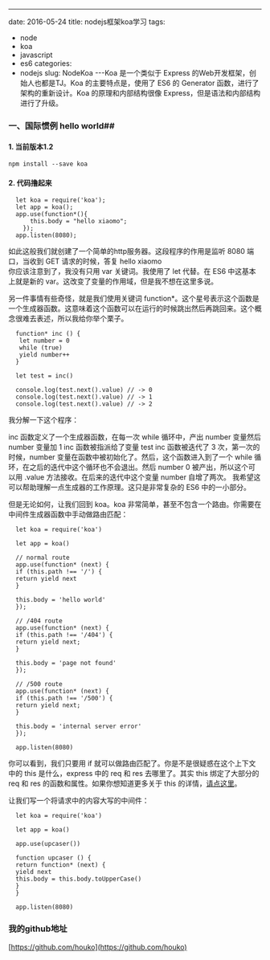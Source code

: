 ---
date: 2016-05-24
title: nodejs框架koa学习
tags: 
  - node
  - koa
  - javascript
  - es6
categories: 
  - nodejs
slug: NodeKoa
---Koa 是一个类似于 Express 的Web开发框架，创始人也都是TJ。Koa 的主要特点是，使用了 ES6 的 Generator 函数，进行了架构的重新设计。Koa 的原理和内部结构很像 Express，但是语法和内部结构进行了升级。
<!--more-->
### 一、国际惯例 hello world##
#### 1. 当前版本1.2    
`npm install --save koa`   

#### 2. 代码撸起来   

```
  let koa = require('koa');
  let app = koa();
  app.use(function*(){
      this.body = "hello xiaomo";
    });
  app.listen(8080);
```

如此这般我们就创建了一个简单的http服务器。这段程序的作用是监听 8080 端口，当收到 GET 请求的时候，答复 hello xiaomo   
你应该注意到了，我没有只用 var 关键词。我使用了 let 代替。在 ES6 中这基本上就是新的 var。这改变了变量的作用域，但是我不想在这里多说。  

另一件事情有些奇怪，就是我们使用关键词 function*。这个星号表示这个函数是一个生成器函数。这意味着这个函数可以在运行的时候跳出然后再跳回来。这个概念很难去表述，所以我给你举个栗子。

```
  function* inc () {
   let number = 0
   while (true)
   yield number++
  }

  let test = inc()

  console.log(test.next().value) // -> 0
  console.log(test.next().value) // -> 1
  console.log(test.next().value) // -> 2
```

我分解一下这个程序：

inc 函数定义了一个生成器函数，在每一次 while 循环中，产出 number 变量然后 number 变量加 1
inc 函数被指派给了变量 test
inc 函数被迭代了 3 次，第一次的时候，number 变量在函数中被初始化了。然后，这个函数进入到了一个 while 循环，在之后的迭代中这个循环也不会退出。然后 number 0 被产出，所以这个可以用 .value 方法接收。在后来的迭代中这个变量 number 自增了两次。
我希望这可以帮助理解一点生成器的工作原理。这只是非常复杂的 ES6 中的一小部分。

但是无论如何，让我们回到 koa。koa 非常简单，甚至不包含一个路由。你需要在中间件生成器函数中手动做路由匹配：

```
  let koa = require('koa')

  let app = koa()

  // normal route
  app.use(function* (next) {
  if (this.path !== '/') {
  return yield next
  }

  this.body = 'hello world'
  });

  // /404 route
  app.use(function* (next) {
  if (this.path !== '/404') {
  return yield next;
  }

  this.body = 'page not found'
  });

  // /500 route
  app.use(function* (next) {
  if (this.path !== '/500') {
  return yield next;
  }

  this.body = 'internal server error'
  });

  app.listen(8080)
```

你可以看到，我们只要用 if 就可以做路由匹配了。你是不是很疑惑在这个上下文中的 this 是什么，express 中的 req 和 res 去哪里了。其实 this 绑定了大部分的 req 和 res 的函数和属性。如果你想知道更多关于 this 的详情，[请点这里](http://koajs.com/#context)。

让我们写一个将请求中的内容大写的中间件：

```
  let koa = require('koa')

  let app = koa()

  app.use(upcaser())

  function upcaser () {
  return function* (next) {
  yield next
  this.body = this.body.toUpperCase()
  }
  }

  app.listen(8080)
```


### 我的github地址
[https://github.com/houko](https://github.com/houko)
